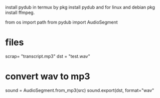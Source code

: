 install pydub in termux by
pkg install pydub and for linux and debian pkg install ffmpeg.




from os import path
from pydub import AudioSegment

# files
 scrap= "transcript.mp3"
dst = "test.wav"

# convert wav to mp3
sound = AudioSegment.from_mp3(src)
sound.export(dst, format="wav"
